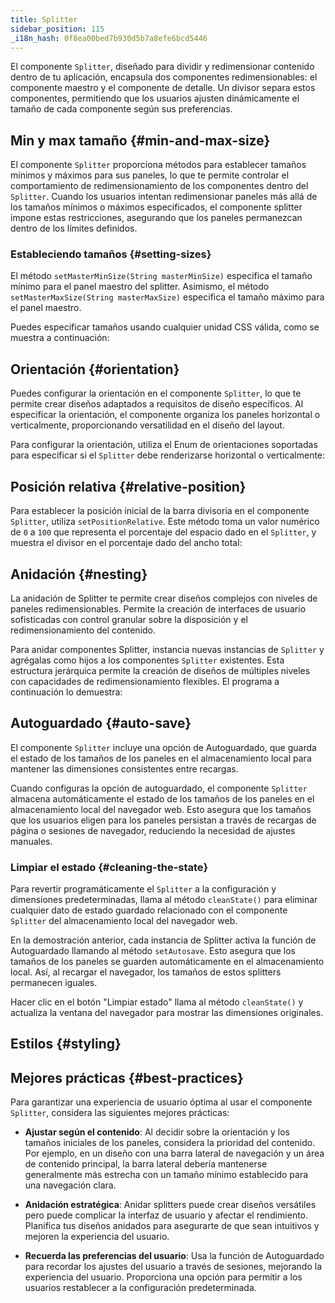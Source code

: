 ```yaml
---
title: Splitter
sidebar_position: 115
_i18n_hash: 0f8ea00bed7b930d5b7a8efe6bcd5446
---
```

<DocChip chip='shadow' />
<DocChip chip='name' label="dwc-splitter" />
<DocChip chip='since' label='24.00' />
<JavadocLink type="splitter" location="com/webforj/component/layout/splitter/Splitter" top='true'/>

El componente `Splitter`, diseñado para dividir y redimensionar contenido dentro de tu aplicación, encapsula dos componentes redimensionables: el componente maestro y el componente de detalle. Un divisor separa estos componentes, permitiendo que los usuarios ajusten dinámicamente el tamaño de cada componente según sus preferencias.

<ComponentDemo 
path='/webforj/splitterbasic?' 
javaE='https://raw.githubusercontent.com/webforj/webforj-documentation/refs/heads/main/src/main/java/com/webforj/samples/views/splitter/SplitterBasicView.java'
height='300px'
/>

## Min y max tamaño {#min-and-max-size}

El componente `Splitter` proporciona métodos para establecer tamaños mínimos y máximos para sus paneles, lo que te permite controlar el comportamiento de redimensionamiento de los componentes dentro del `Splitter`. Cuando los usuarios intentan redimensionar paneles más allá de los tamaños mínimos o máximos especificados, el componente splitter impone estas restricciones, asegurando que los paneles permanezcan dentro de los límites definidos.

### Estableciendo tamaños {#setting-sizes}

El método `setMasterMinSize(String masterMinSize)` especifica el tamaño mínimo para el panel maestro del splitter. Asimismo, el método `setMasterMaxSize(String masterMaxSize)` especifica el tamaño máximo para el panel maestro.

Puedes especificar tamaños usando cualquier unidad CSS válida, como se muestra a continuación:

<ComponentDemo 
path='/webforj/splitterminmax?' 
javaE='https://raw.githubusercontent.com/webforj/webforj-documentation/refs/heads/main/src/main/java/com/webforj/samples/views/splitter/SplitterMinMaxView.java'
height='300px'
/>

## Orientación {#orientation}

Puedes configurar la orientación en el componente `Splitter`, lo que te permite crear diseños adaptados a requisitos de diseño específicos. Al especificar la orientación, el componente organiza los paneles horizontal o verticalmente, proporcionando versatilidad en el diseño del layout.

Para configurar la orientación, utiliza el Enum de orientaciones soportadas para especificar si el `Splitter` debe renderizarse horizontal o verticalmente:

<ComponentDemo 
path='/webforj/splitterorientation?' 
javaE='https://raw.githubusercontent.com/webforj/webforj-documentation/refs/heads/main/src/main/java/com/webforj/samples/views/splitter/SplitterOrientationView.java'
height='300px'
/>

## Posición relativa {#relative-position}

Para establecer la posición inicial de la barra divisoria en el componente `Splitter`, utiliza `setPositionRelative`. Este método toma un valor numérico de `0` a `100` que representa el porcentaje del espacio dado en el `Splitter`, y muestra el divisor en el porcentaje dado del ancho total:

<ComponentDemo 
path='/webforj/splitterposition?' 
javaE='https://raw.githubusercontent.com/webforj/webforj-documentation/refs/heads/main/src/main/java/com/webforj/samples/views/splitter/SplitterPositionView.java'
height='300px'
/>

## Anidación {#nesting}

La anidación de Splitter te permite crear diseños complejos con niveles de paneles redimensionables. Permite la creación de interfaces de usuario sofisticadas con control granular sobre la disposición y el redimensionamiento del contenido.

Para anidar componentes Splitter, instancia nuevas instancias de `Splitter` y agrégalas como hijos a los componentes `Splitter` existentes. Esta estructura jerárquica permite la creación de diseños de múltiples niveles con capacidades de redimensionamiento flexibles. El programa a continuación lo demuestra:

<ComponentDemo 
path='/webforj/splitternested?' 
javaE='https://raw.githubusercontent.com/webforj/webforj-documentation/refs/heads/main/src/main/java/com/webforj/samples/views/splitter/SplitterNestedView.java'
height='300px'
/>

## Autoguardado {#auto-save}

El componente `Splitter` incluye una opción de Autoguardado, que guarda el estado de los tamaños de los paneles en el almacenamiento local para mantener las dimensiones consistentes entre recargas.

Cuando configuras la opción de autoguardado, el componente `Splitter` almacena automáticamente el estado de los tamaños de los paneles en el almacenamiento local del navegador web. Esto asegura que los tamaños que los usuarios eligen para los paneles persistan a través de recargas de página o sesiones de navegador, reduciendo la necesidad de ajustes manuales.

### Limpiar el estado {#cleaning-the-state}

Para revertir programáticamente el `Splitter` a la configuración y dimensiones predeterminadas, llama al método `cleanState()` para eliminar cualquier dato de estado guardado relacionado con el componente `Splitter` del almacenamiento local del navegador web.

<ComponentDemo 
path='/webforj/splitterautosave?' 
javaE='https://raw.githubusercontent.com/webforj/webforj-documentation/refs/heads/main/src/main/java/com/webforj/samples/views/splitter/SplitterAutoSaveView.java'
height='400px'
/>

En la demostración anterior, cada instancia de Splitter activa la función de Autoguardado llamando al método `setAutosave`. Esto asegura que los tamaños de los paneles se guarden automáticamente en el almacenamiento local. Así, al recargar el navegador, los tamaños de estos splitters permanecen iguales.

Hacer clic en el botón "Limpiar estado" llama al método `cleanState()` y actualiza la ventana del navegador para mostrar las dimensiones originales.

## Estilos {#styling}

<TableBuilder name="Splitter" />

## Mejores prácticas {#best-practices}

Para garantizar una experiencia de usuario óptima al usar el componente `Splitter`, considera las siguientes mejores prácticas:

- **Ajustar según el contenido**: Al decidir sobre la orientación y los tamaños iniciales de los paneles, considera la prioridad del contenido. Por ejemplo, en un diseño con una barra lateral de navegación y un área de contenido principal, la barra lateral debería mantenerse generalmente más estrecha con un tamaño mínimo establecido para una navegación clara.

- **Anidación estratégica**: Anidar splitters puede crear diseños versátiles pero puede complicar la interfaz de usuario y afectar el rendimiento. Planifica tus diseños anidados para asegurarte de que sean intuitivos y mejoren la experiencia del usuario.

- **Recuerda las preferencias del usuario**: Usa la función de Autoguardado para recordar los ajustes del usuario a través de sesiones, mejorando la experiencia del usuario. Proporciona una opción para permitir a los usuarios restablecer a la configuración predeterminada.
